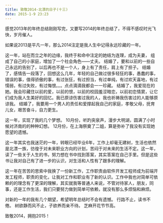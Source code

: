 ```yaml
---
title: 致敬2014-北漂的日子(十三)
date: 2015-1-9 23:23
---
```


感觉2013年的年终总结刚刚写完，又要写2014的年终总结了，不得不感叹时光飞快，岁月催人。

如果说2013是平凡一年，那么2014注定是我人生中记得永远珍藏的一年。

这一年，站在而立之年的边缘，我终于和命中注定的她结为连理，成为夫妻， 组成了自己的小家庭，增加了一个社会角色——丈夫。
结婚了，要和以前的一些自己永远的告别了，以后再也不是一个人，身上有了责任，肩上有了担子。
结婚了，感情告一段落了，回想这么几年，年轻的自己做过很多轻狂的事，愚蠢的事，错误的事，值得骄傲的事，有过张狂，有过担当，有过单纯，有过欢天喜地，有过懦弱，有过失败，有过悔恨。。。点点滴滴我都会一一珍藏。
结婚了，我爱现在的她。我会珍藏住以前的爱，以前的恨，以前的校园羞涩暗恋，以前初恋情窦，让它们成为我人生美好的回忆。我已原谅伤害过我的人，我也祈祷我伤害过的人能够原谅我。
结婚了，我要用一个男人的责任和爱撑起我自己的家庭，孝敬父母，抚育儿女，艰苦奋斗，自力更生。

这一年，实现了我的几个梦想。
10月份，听趵突泉声，漫步大明湖，圆满了小时候对济南的的种种幻想。
12月份，在上海祭奠了二姐，算是弥补了我没有实现她愿望的遗憾。


这一年其实也我迷茫的一年，转眼已经毕业6年，工作上却毫无建树，生活也依然是北漂一族，彷徨于对未来职业方向的计划，苦闷于对未来的生活不定。这一年，读了一些关于人生的书，努力想在书中找到答案，其实答案在自己手里。但是这些书让我对自己有了进一步的认识，对生活和人性有了跟多的理解。

这一年在苦苦的思索中我换了一份新工作，工作职责由软件开发工程师成为前端开发工程师，职责的变化，让我对工作和职业有了新的认识。工作中我也对简单可依赖的的理念有了更深的理解，其实就我等普通人来说，不管对待家人，朋友，同事，还是工作生活，我们只要努力做到简单可依赖，就没有那么多烦恼和麻烦。

对新的一年的我有几个期望，希望明年总结时不会有遗憾。
行路不止，读书不倦。
树欲静而风不止，子欲养而亲不待。
芝麻开花节节高。

致敬2014，拥抱2015！